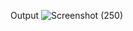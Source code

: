 Output
![Screenshot (250)](https://user-images.githubusercontent.com/93378378/226725557-bb4865fd-f3e1-4b61-9a6b-1c26a6d2ad53.png)
